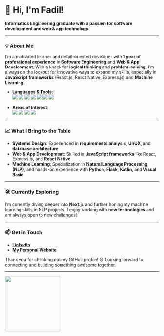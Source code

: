 # 👋 Hi, I'm Fadil! 

**Informatics Engineering graduate with a passion for software development and web & app technology.**

---

### 💡 About Me
I’m a motivated learner and detail-oriented developer with **1 year of professional experience** in **Software Engineering** and **Web & App Development**. With a knack for **logical thinking** and **problem-solving**, I’m always on the lookout for innovative ways to expand my skills, especially in **JavaScript frameworks** (React.js, React Native, Express.js) and **Machine Learning**.

- **Languages & Tools**:  
  <img src="https://img.shields.io/badge/-JavaScript-yellow?style=flat" /> <img src="https://img.shields.io/badge/-React-blue?style=flat" /> <img src="https://img.shields.io/badge/-Express.js-green?style=flat" /> <img src="https://img.shields.io/badge/-React_Native-purple?style=flat" /> <img src="https://img.shields.io/badge/-Python-orange?style=flat" /> <img src="https://img.shields.io/badge/-Flask-black?style=flat" /> <img src="https://img.shields.io/badge/-Prisma-blueviolet?style=flat" />

- **Areas of Interest**:  
  <img src="https://img.shields.io/badge/-Web_Development-blue" /> <img src="https://img.shields.io/badge/-Machine_Learning-green" /> <img src="https://img.shields.io/badge/-UI/UX_Design-purple" /> <img src="https://img.shields.io/badge/-Database_Design-yellow" />

---

### 📈 What I Bring to the Table
- **Systems Design**: Experienced in **requirements analysis**, **UI/UX**, and **database architecture**
- **Web & App Development**: Skilled in **JavaScript frameworks** like React, Express.js, and **React Native**
- **Machine Learning**: Specialization in **Natural Language Processing (NLP)**, and hands-on experience with **Python**, **Flask**, **Kotlin**, and **Visual Basic**

---

### 🛠 Currently Exploring
I’m currently diving deeper into **Next.js** and further honing my machine learning skills in NLP projects. I enjoy working with **new technologies** and am always open to new challenges!

---

### 📫 Get in Touch
- **[LinkedIn](https://www.linkedin.com/in/fadilla-rahim-96034621b/)**
- **[My Personal Website](https://fadillarahim-portofolio-v1.vercel.app/)**  

Thank you for checking out my GitHub profile! 😄 Looking forward to connecting and building something awesome together.

---


<p align="left">
<a href="https://github.com/fadillarahim">
  
  <img height="180em" src="https://github-readme-stats-eight-theta.vercel.app/api/top-langs/?username=fadillarahim&layout=compact&langs_count=8&theme=algolia"/>
</a>
</p>



<!--
**fadillarahim/fadillarahim** is a ✨ _special_ ✨ repository because its `README.md` (this file) appears on your GitHub profile.

Here are some ideas to get you started:

- 🔭 I’m currently working on ...
- 🌱 I’m currently learning ...
- 👯 I’m looking to collaborate on ...
- 🤔 I’m looking for help with ...
- 💬 Ask me about ...
- 📫 How to reach me: ...
- 😄 Pronouns: ...
- ⚡ Fun fact: ...
-->
